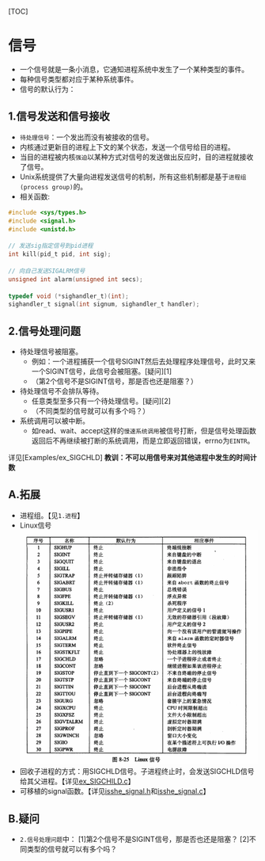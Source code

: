 [TOC]

# 信号
* 一个信号就是一条小消息，它通知进程系统中发生了一个某种类型的事件。
* 每种信号类型都对应于某种系统事件。
* 信号的默认行为：

## 1.信号发送和信号接收
* `待处理信号`：一个发出而没有被接收的信号。
* 内核通过更新目的进程上下文的某个状态，发送一个信号给目的进程。
* 当目的进程被内核`强迫`以某种方式对信号的发送做出反应时，目的进程就接收了信号。
* Unix系统提供了大量向进程发送信号的机制，所有这些机制都是基于`进程组(process group)`的。
* 相关函数:
```c
#include <sys/types.h>
#include <signal.h>
#include <unistd.h>

// 发送sig指定信号到pid进程
int kill(pid_t pid, int sig);

// 向自己发送SIGALRM信号
unsigned int alarm(unsigned int secs);

typedef void (*sighandler_t)(int);
sighandler_t signal(int signum, sighandler_t handler);
```

## 2.信号处理问题
* 待处理信号被阻塞。
  * 例如：一个进程捕获一个信号SIGINT然后去处理程序处理信号，此时又来一个SIGINT信号，此信号会被阻塞。[疑问][1]
  * （第2个信号不是SIGINT信号，那是否也还是阻塞？）
* 待处理信号不会排队等待。
  * 任意类型至多只有一个待处理信号。[疑问][2]
  * （不同类型的信号就可以有多个吗？）
* 系统调用可以被中断。
  * 如read、wait、accept这样的`慢速系统调用`被信号打断，但是信号处理函数返回后不再继续被打断的系统调用，而是立即返回错误，errno为`EINTR`。

详见[Examples/ex_SIGCHLD]
**教训：不可以用信号来对其他进程中发生的时间计数**

## A.拓展
* 进程组。【见`1.进程`】
* Linux信号
  ![Linux信号](./Linux_signal.png)
* 回收子进程的方式：用SIGCHLD信号。子进程终止时，会发送SIGCHLD信号给其父进程。【详见[ex_SIGCHILD.c](./Examples/ex_SIGCHLD.c)】
* 可移植的signal函数。【详见[isshe_signal.h](../../A.lib/isshe_signal.h)和[isshe_signal.c](../../A.lib/isshe_signal.c)】

## B.疑问
* `2.信号处理问题`中：
[1]第2个信号不是SIGINT信号，那是否也还是阻塞？
[2]不同类型的信号就可以有多个吗？
